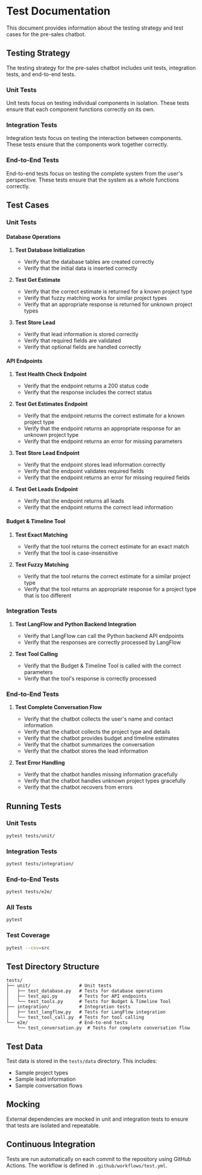 # Test Documentation

This document provides information about the testing strategy and test cases for the pre-sales chatbot.

## Testing Strategy

The testing strategy for the pre-sales chatbot includes unit tests, integration tests, and end-to-end tests.

### Unit Tests

Unit tests focus on testing individual components in isolation. These tests ensure that each component functions correctly on its own.

### Integration Tests

Integration tests focus on testing the interaction between components. These tests ensure that the components work together correctly.

### End-to-End Tests

End-to-end tests focus on testing the complete system from the user's perspective. These tests ensure that the system as a whole functions correctly.

## Test Cases

### Unit Tests

#### Database Operations

1. **Test Database Initialization**
   - Verify that the database tables are created correctly
   - Verify that the initial data is inserted correctly

2. **Test Get Estimate**
   - Verify that the correct estimate is returned for a known project type
   - Verify that fuzzy matching works for similar project types
   - Verify that an appropriate response is returned for unknown project types

3. **Test Store Lead**
   - Verify that lead information is stored correctly
   - Verify that required fields are validated
   - Verify that optional fields are handled correctly

#### API Endpoints

1. **Test Health Check Endpoint**
   - Verify that the endpoint returns a 200 status code
   - Verify that the response includes the correct status

2. **Test Get Estimates Endpoint**
   - Verify that the endpoint returns the correct estimate for a known project type
   - Verify that the endpoint returns an appropriate response for an unknown project type
   - Verify that the endpoint returns an error for missing parameters

3. **Test Store Lead Endpoint**
   - Verify that the endpoint stores lead information correctly
   - Verify that the endpoint validates required fields
   - Verify that the endpoint returns an error for missing required fields

4. **Test Get Leads Endpoint**
   - Verify that the endpoint returns all leads
   - Verify that the endpoint returns the correct lead information

#### Budget & Timeline Tool

1. **Test Exact Matching**
   - Verify that the tool returns the correct estimate for an exact match
   - Verify that the tool is case-insensitive

2. **Test Fuzzy Matching**
   - Verify that the tool returns the correct estimate for a similar project type
   - Verify that the tool returns an appropriate response for a project type that is too different

### Integration Tests

1. **Test LangFlow and Python Backend Integration**
   - Verify that LangFlow can call the Python backend API endpoints
   - Verify that the responses are correctly processed by LangFlow

2. **Test Tool Calling**
   - Verify that the Budget & Timeline Tool is called with the correct parameters
   - Verify that the tool's response is correctly processed

### End-to-End Tests

1. **Test Complete Conversation Flow**
   - Verify that the chatbot collects the user's name and contact information
   - Verify that the chatbot collects the project type and details
   - Verify that the chatbot provides budget and timeline estimates
   - Verify that the chatbot summarizes the conversation
   - Verify that the chatbot stores the lead information

2. **Test Error Handling**
   - Verify that the chatbot handles missing information gracefully
   - Verify that the chatbot handles unknown project types gracefully
   - Verify that the chatbot recovers from errors

## Running Tests

### Unit Tests

```bash
pytest tests/unit/
```

### Integration Tests

```bash
pytest tests/integration/
```

### End-to-End Tests

```bash
pytest tests/e2e/
```

### All Tests

```bash
pytest
```

### Test Coverage

```bash
pytest --cov=src
```

## Test Directory Structure

```
tests/
├── unit/                  # Unit tests
│   ├── test_database.py   # Tests for database operations
│   ├── test_api.py        # Tests for API endpoints
│   └── test_tools.py      # Tests for Budget & Timeline Tool
├── integration/           # Integration tests
│   ├── test_langflow.py   # Tests for LangFlow integration
│   └── test_tool_call.py  # Tests for tool calling
└── e2e/                   # End-to-end tests
    └── test_conversation.py  # Tests for complete conversation flow
```

## Test Data

Test data is stored in the `tests/data` directory. This includes:

- Sample project types
- Sample lead information
- Sample conversation flows

## Mocking

External dependencies are mocked in unit and integration tests to ensure that tests are isolated and repeatable.

## Continuous Integration

Tests are run automatically on each commit to the repository using GitHub Actions. The workflow is defined in `.github/workflows/test.yml`. 